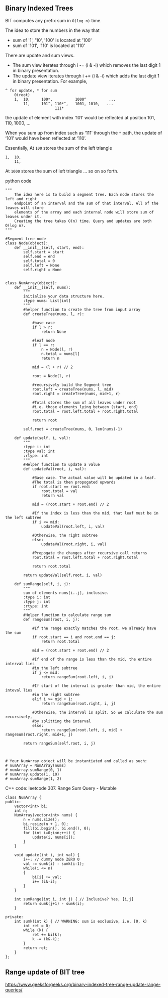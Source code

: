 ## Binary Indexed Trees
BIT computes any prefix sum in `O(log n)` time.

The idea to store the numbers in the way that
* sum of '1', '10', '100' is located at '100'
* sum of '101', '110' is located at '110'

There are update and sum views. 
* The sum view iterates through i -= (i & -i) which removes the last digit 1 in binary presentation. 
* The update view iterates through i += (i & -i) which adds the last digit 1 in binary presentation.
For example,
```
^ for update, * for sum
    0(root)
    1, 	10, 	100*,          1000^          ...
        11,     101^, 110*^,   1001, 1010,   ...
                      111*
```
the update of element with index ‘101’ would be reflected at position 101, 110, 1000, …

When you sum up from index such as ‘111’ through the `*` path, the update of ‘101’ would have been reflected at ‘110’.

Essentially, At `100` stores the sum of the left triangle
```
1,  10, 	
    11,
```
At `1000` stores the sum of left triangle ... so on so forth.

python code 
```
"""
    The idea here is to build a segment tree. Each node stores the left and right
    endpoint of an interval and the sum of that interval. All of the leaves will store
    elements of the array and each internal node will store sum of leaves under it.
    Creating the tree takes O(n) time. Query and updates are both O(log n).
"""

#Segment tree node
class Node(object):
    def __init__(self, start, end):
        self.start = start
        self.end = end
        self.total = 0
        self.left = None
        self.right = None
        

class NumArray(object):
    def __init__(self, nums):
        """
        initialize your data structure here.
        :type nums: List[int]
        """
        #helper function to create the tree from input array
        def createTree(nums, l, r):
            
            #base case
            if l > r:
                return None
                
            #leaf node
            if l == r:
                n = Node(l, r)
                n.total = nums[l]
                return n
            
            mid = (l + r) // 2
            
            root = Node(l, r)
            
            #recursively build the Segment tree
            root.left = createTree(nums, l, mid)
            root.right = createTree(nums, mid+1, r)
            
            #Total stores the sum of all leaves under root
            #i.e. those elements lying between (start, end)
            root.total = root.left.total + root.right.total
                
            return root
        
        self.root = createTree(nums, 0, len(nums)-1)
            
    def update(self, i, val):
        """
        :type i: int
        :type val: int
        :rtype: int
        """
        #Helper function to update a value
        def updateVal(root, i, val):
            
            #Base case. The actual value will be updated in a leaf.
            #The total is then propogated upwards
            if root.start == root.end:
                root.total = val
                return val
        
            mid = (root.start + root.end) // 2
            
            #If the index is less than the mid, that leaf must be in the left subtree
            if i <= mid:
                updateVal(root.left, i, val)
                
            #Otherwise, the right subtree
            else:
                updateVal(root.right, i, val)
            
            #Propogate the changes after recursive call returns
            root.total = root.left.total + root.right.total
            
            return root.total
        
        return updateVal(self.root, i, val)

    def sumRange(self, i, j):
        """
        sum of elements nums[i..j], inclusive.
        :type i: int
        :type j: int
        :rtype: int
        """
        #Helper function to calculate range sum
        def rangeSum(root, i, j):
            
            #If the range exactly matches the root, we already have the sum
            if root.start == i and root.end == j:
                return root.total
            
            mid = (root.start + root.end) // 2
            
            #If end of the range is less than the mid, the entire interval lies
            #in the left subtree
            if j <= mid:
                return rangeSum(root.left, i, j)
            
            #If start of the interval is greater than mid, the entire inteval lies
            #in the right subtree
            elif i >= mid + 1:
                return rangeSum(root.right, i, j)
            
            #Otherwise, the interval is split. So we calculate the sum recursively,
            #by splitting the interval
            else:
                return rangeSum(root.left, i, mid) + rangeSum(root.right, mid+1, j)
        
        return rangeSum(self.root, i, j)
                


# Your NumArray object will be instantiated and called as such:
# numArray = NumArray(nums)
# numArray.sumRange(0, 1)
# numArray.update(1, 10)
# numArray.sumRange(1, 2)

```
C++ code: leetcode 307. Range Sum Query - Mutable

```
class NumArray {
public:
    vector<int> bi;
    int n;
    NumArray(vector<int> nums) {
        n = nums.size();
        bi.resize(n + 1, 0);
        fill(bi.begin(), bi.end(), 0);
        for (int i=0;i<n;++i) {
            update(i, nums[i]);
        }
    }
    
    void update(int i, int val) {
        i++; // dummy node ZERO 0
        val -= sumk(i) - sumk(i-1);
        while(i <= n)
        {
            bi[i] += val;
            i+= (i&-i);
        }
    }
    
    int sumRange(int i, int j) { // Inclusive? Yes, [i,j]
        return sumk(j+1) - sumk(i);
    }
    
private:
    int sumk(int k) { // WARNING: sum is exclusive, i.e. [0, k)
        int ret = 0;
        while (k) {
            ret += bi[k];
            k -= (k&-k);
        }
        return ret;
    }
};
```

Range update of BIT tree
---
https://www.geeksforgeeks.org/binary-indexed-tree-range-update-range-queries/
